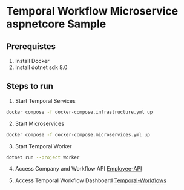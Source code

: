 # Temporal Workflow Microservice aspnetcore Sample

## Prerequistes

1. Install Docker
2. Install dotnet sdk 8.0

## Steps to run

1. Start Temporal Services 
```bash
docker compose -f docker-compose.infrastructure.yml up
```

2. Start Microservices
```bash
docker compose -f docker-compose.microservices.yml up
```

3. Start Temporal Worker
```bash
dotnet run --project Worker
```

4. Access Company and Workflow API [Employee-API](http://localhost:5002/swagger/index.html)

5. Access Temporal Workflow Dashboard [Temporal-Workflows](http://localhost:8080/namespaces/default/workflows)
